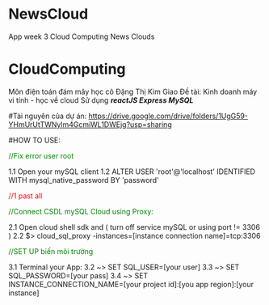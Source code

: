 # NewsCloud
App week 3 Cloud Computing News Clouds

# CloudComputing
Môn điện toán đám mây học cô Đặng Thị Kim Giao
Đề tài: Kinh doanh máy vi tính - học về cloud
Sử dụng <b style="font-style: italic">reactJS Express MySQL</b>

#Tài nguyên của dự án:
https://drive.google.com/drive/folders/1UgG59-YHmUrUtTWNylm4GcmiWL1DWEjg?usp=sharing


#HOW TO USE:
<p style="color: green">
    //Fix error user root</p>
1.1 Open your mySQL client
1.2 ALTER USER 'root'@'localhost' IDENTIFIED WITH mysql_native_password BY 'password' <p style="color: red">//1 past all
</p>


<p style="color: green">//Connect CSDL mySQL Cloud using Proxy:</p>
2.1 Open cloud shell sdk and ( turn off service mySQL or using port != 3306 )
2.2 $> cloud_sql_proxy -instances=[instance connection name]=tcp:3306

<p style="color: green">//SET UP biến môi trường</p>
3.1 Terminal your App:
3.2 ~> SET SQL_USER=[your user]
3.3 ~> SET SQL_PASSWORD=[your pass]
3.4 ~> SET INSTANCE_CONNECTION_NAME=[your project id]:[you app region]:[your instance]